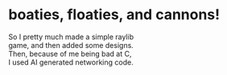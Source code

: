 # boaties, floaties, and cannons!
So I pretty much made a simple raylib <br>
game, and then added some designs. <br>
Then, because of me being bad at C, <br>
I used AI generated networking code.
